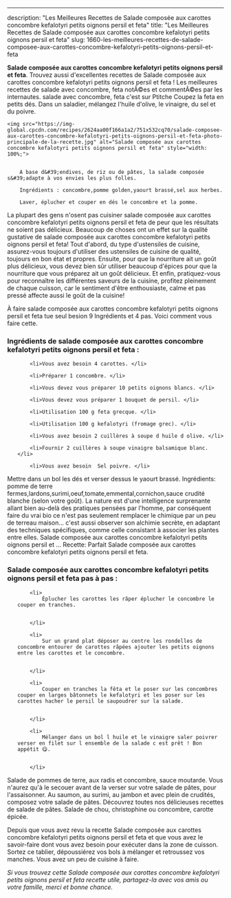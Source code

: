 ---
description: "Les Meilleures Recettes de Salade composée aux carottes concombre kefalotyri petits oignons persil et feta"
title: "Les Meilleures Recettes de Salade composée aux carottes concombre kefalotyri petits oignons persil et feta"
slug: 1660-les-meilleures-recettes-de-salade-composee-aux-carottes-concombre-kefalotyri-petits-oignons-persil-et-feta

<p>
	<strong>Salade composée aux carottes concombre kefalotyri petits oignons persil et feta</strong>. 
	Trouvez aussi d&#39;excellentes recettes de Salade composée aux carottes concombre kefalotyri petits oignons persil et feta ! Les meilleures recettes de salade avec concombre, feta notÃ©es et commentÃ©es par les internautes. salade avec concombre, feta c&#39;est sur Ptitche Coupez la feta en petits dés. Dans un saladier, mélangez l&#39;huile d&#39;olive, le vinaigre, du sel et du poivre.
</p>
<p>
	
	<img src="https://img-global.cpcdn.com/recipes/2624aa00f166a1a2/751x532cq70/salade-composee-aux-carottes-concombre-kefalotyri-petits-oignons-persil-et-feta-photo-principale-de-la-recette.jpg" alt="Salade composée aux carottes concombre kefalotyri petits oignons persil et feta" style="width: 100%;">
	
	
		A base d&#39;endives, de riz ou de pâtes, la salade composée s&#39;adapte à vos envies les plus folles.
	
		Ingrédients : concombre,pomme golden,yaourt brassé,sel aux herbes.
	
		Laver, éplucher et couper en dés le concombre et la pomme.
	
</p>

La plupart des gens n'osent pas cuisiner salade composée aux carottes concombre kefalotyri petits oignons persil et feta de peur que les résultats ne soient pas délicieux. Beaucoup de choses ont un effet sur la qualité gustative de salade composée aux carottes concombre kefalotyri petits oignons persil et feta! Tout d'abord, du type d'ustensiles de cuisine, assurez-vous toujours d'utiliser des ustensiles de cuisine de qualité, toujours en bon état et propres. Ensuite, pour que la nourriture ait un goût plus délicieux, vous devez bien sûr utiliser beaucoup d'épices pour que la nourriture que vous préparez ait un goût délicieux. Et enfin, pratiquez-vous pour reconnaître les différentes saveurs de la cuisine, profitez pleinement de chaque cuisson, car le sentiment d'être enthousiaste, calme et pas pressé affecte aussi le goût de la cuisine!

<!--inarticleads1-->

À faire salade composée aux carottes concombre kefalotyri petits oignons persil et feta tue seul besion 9 Ingrédients et 4 pas. Voici comment vous faire cette.

<h3>Ingrédients de salade composée aux carottes concombre kefalotyri petits oignons persil et feta :</h3>

<ol>
	
		<li>Vous avez besoin 4 carottes. </li>
	
		<li>Préparer 1 concombre. </li>
	
		<li>Vous devez vous préparer 10 petits oignons blancs. </li>
	
		<li>Vous devez vous préparer 1 bouquet de persil. </li>
	
		<li>Utilisation 100 g feta grecque. </li>
	
		<li>Utilisation 100 g kefalotyri (fromage grec). </li>
	
		<li>Vous avez besoin 2 cuillères à soupe d huile d olive. </li>
	
		<li>Fournir 2 cuillères à soupe vinaigre balsamique blanc. </li>
	
		<li>Vous avez besoin  Sel poivre. </li>
	
</ol>

Mettre dans un bol les dés et verser dessus le yaourt brassé. Ingrédients: pomme de terre fermes,lardons,surimi,oeuf,tomate,emmental,cornichon,sauce crudité blanche (selon votre goût). La nature est d&#39;une intelligence surprenante allant bien au-delà des pratiques pensées par l&#39;homme, par conséquent faire du vrai bio ce n&#39;est pas seulement remplacer le chimique par un peu de terreau maison… c&#39;est aussi observer son alchimie secrète, en adaptant des techniques spécifiques, comme celle consistant à associer les plantes entre elles. Salade composée aux carottes concombre kefalotyri petits oignons persil et … Recette: Parfait Salade composée aux carottes concombre kefalotyri petits oignons persil et feta. 

<!--inarticleads2-->

<h3>Salade composée aux carottes concombre kefalotyri petits oignons persil et feta pas à pas :</h3>

<ol>
	
		<li>
			Éplucher les carottes les râper éplucher le concombre le couper en tranches.
			
			
		</li>
	
		<li>
			Sur un grand plat déposer au centre les rondelles de concombre entourer de carottes râpées ajouter les petits oignons entre les carottes et le concombre.
			
			
		</li>
	
		<li>
			Couper en tranches la fêta et le poser sur les concombres couper en larges bâtonnets le kefalotyri et les poser sur les carottes hacher le persil le saupoudrer sur la salade.
			
			
		</li>
	
		<li>
			Mélanger dans un bol l huile et le vinaigre saler poivrer verser en filet sur l ensemble de la salade c est prêt ! Bon appétit 😋.
			
			
		</li>
	
</ol>

Salade de pommes de terre, aux radis et concombre, sauce moutarde. Vous n&#39;aurez qu&#39;à le secouer avant de la verser sur votre salade de pâtes, pour l&#39;assaisonner. Au saumon, au surimi, au jambon et avec plein de crudités, composez votre salade de pâtes. Découvrez toutes nos délicieuses recettes de salade de pâtes. Salade de chou, christophine ou concombre, carotte épicée. 

<!--inarticleads1-->

<p>
Depuis que vous avez revu la recette Salade composée aux carottes concombre kefalotyri petits oignons persil et feta et que vous avez le savoir-faire dont vous avez besoin pour exécuter dans la zone de cuisson. Sortez ce tablier, dépoussiérez vos bols à mélanger et retroussez vos manches. Vous avez un peu de cuisine à faire.
</p>

<p>
<i>Si vous trouvez cette Salade composée aux carottes concombre kefalotyri petits oignons persil et feta recette utile, partagez-la avec vos amis ou votre famille, merci et bonne chance.</i>
</p>
